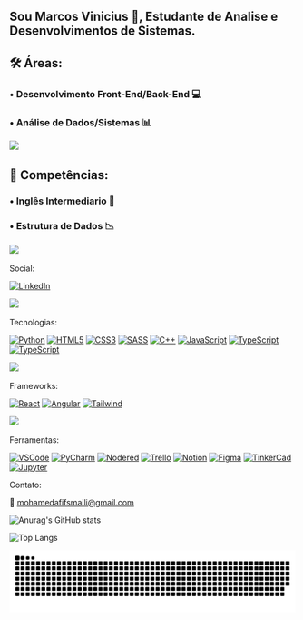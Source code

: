 ## Sou Marcos Vinicius 🚀, Estudante de Analise e Desenvolvimentos de Sistemas.

## 🛠 Áreas:
### • Desenvolvimento Front-End/Back-End 💻
### • Análise de Dados/Sistemas 📊 

<img src="https://user-images.githubusercontent.com/73097560/115834477-dbab4500-a447-11eb-908a-139a6edaec5c.gif">

## 💼 Competências:
### • Inglês Intermediario 📘 
### • Estrutura de Dados 📉 

<img src="https://user-images.githubusercontent.com/73097560/115834477-dbab4500-a447-11eb-908a-139a6edaec5c.gif">


Social:

[![LinkedIn]([https://img.shields.io/badge/LinkedIn-0077B5?style=for-the-badge&logo=linkedin&logoColor=white)](https://www.linkedin.com/in/mohamedafif/](https://www.linkedin.com/in/marcovinicius1/))

<img src="https://user-images.githubusercontent.com/73097560/115834477-dbab4500-a447-11eb-908a-139a6edaec5c.gif">


Tecnologias:

[![Python](https://img.shields.io/badge/Python-3776AB?style=for-the-badge&logo=python&logoColor=white)]()
[![HTML5](https://img.shields.io/badge/HTML5-E34F26?style=for-the-badge&logo=html5&logoColor=white)]()
[![CSS3](https://img.shields.io/badge/CSS3-1572B6?style=for-the-badge&logo=css3&logoColor=white)]()
[![SASS](https://img.shields.io/badge/Sass-CC6699?style=for-the-badge&logo=sass&logoColor=white)]()
[![C++](https://img.shields.io/badge/C%2B%2B-00599C?style=for-the-badge&logo=c%2B%2B&logoColor=white)]()
[![JavaScript](https://img.shields.io/badge/JavaScript-F7DF1E?style=for-the-badge&logo=javascript&logoColor=black)]()
[![TypeScript](https://img.shields.io/badge/TypeScript-007ACC?style=for-the-badge&logo=typescript&logoColor=white)]()
[![TypeScript](https://img.shields.io/badge/Microsoft_Office-D83B01?style=for-the-badge&logo=microsoft-office&logoColor=white
)]()

<img src="https://user-images.githubusercontent.com/73097560/115834477-dbab4500-a447-11eb-908a-139a6edaec5c.gif">


Frameworks:

[![React](https://img.shields.io/badge/React-20232A?style=for-the-badge&logo=react&logoColor=61DAFB)]()
[![Angular](https://img.shields.io/badge/Angular-DD0031?style=for-the-badge&logo=angular&logoColor=white)]()
[![Tailwind](https://img.shields.io/badge/Tailwind_CSS-38B2AC?style=for-the-badge&logo=tailwind-css&logoColor=white)]()

<img src="https://user-images.githubusercontent.com/73097560/115834477-dbab4500-a447-11eb-908a-139a6edaec5c.gif">

Ferramentas:

[![VSCode](https://img.shields.io/badge/Visual_Studio_Code-0078D4?style=for-the-badge&logo=visual%20studio%20code&logoColor=white)]()
[![PyCharm](https://img.shields.io/badge/PyCharm-000000.svg?&style=for-the-badge&logo=PyCharm&logoColor=white)]()
[![Nodered](https://img.shields.io/badge/NodeRED-8F0000.svg?style=for-the-badge&logo=Node-RED&logoColor=white)]()
[![Trello](https://img.shields.io/badge/Trello-0052CC?style=for-the-badge&logo=trello&logoColor=white)]()
[![Notion](https://img.shields.io/badge/Notion-000000.svg?style=for-the-badge&logo=Notion&logoColor=white)]()
[![Figma](https://img.shields.io/badge/Figma-F24E1E.svg?style=for-the-badge&logo=Figma&logoColor=white)]()
[![TinkerCad](https://img.shields.io/badge/Tinkercad-1477D1.svg?style=for-the-badge&logo=Tinkercad&logoColor=white)]()
[![Jupyter](https://img.shields.io/badge/Jupyter-F37626.svg?style=for-the-badge&logo=Jupyter&logoColor=white)]()


Contato:

📧 mohamedafifsmaili@gmail.com


![Anurag's GitHub stats](https://github-readme-stats.vercel.app/api?username=afeifz&show_icons=true&theme=tokyonight)

![Top Langs](https://github-readme-stats.vercel.app/api/top-langs/?username=afeifz&layout=compact&theme=tokyonight)

![Snake animation](https://github.com/afeifz/afeifz/blob/output/github-contribution-grid-snake.svg)





